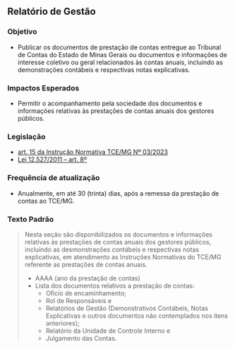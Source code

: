 ## Relatório de Gestão

### Objetivo
- Publicar os documentos de prestação de contas entregue ao Tribunal de Contas do Estado de Minas Gerais ou documentos e informações de interesse coletivo ou geral relacionados às contas anuais, incluindo as demonstrações contábeis e respectivas notas explicativas. 

### Impactos Esperados
- Permitir o acompanhamento pela sociedade dos documentos e informações relativas às prestações de contas anuais dos gestores públicos. 

### Legislação
- [art. 15 da Instrução Normativa TCE/MG Nº 03/2023](https://tclegis.tce.mg.gov.br/Home/Detalhe/1141981)
- [Lei 12.527/2011 – art. 8º](https://www.planalto.gov.br/ccivil_03/_ato2011-2014/2011/lei/l12527.htm )  


### Frequência de atualização
- Anualmente, em até 30 (trinta) dias, após a remessa da prestação de contas ao TCE/MG.   

### Texto Padrão

> Nesta seção são disponibilizados os documentos e informações relativas às prestações de contas anuais dos gestores públicos, incluindo as desmonstrações contábeis e respectivas notas explicativas, em atendimento as Instruções Normativas do TCE/MG referente as prestações de contas anuais.
> 
> - AAAA (ano da prestação de contas) 
> - Lista dos documentos relativos a prestação de contas:  
>   - Ofício de encaminhamento;
>   - Rol de Responsáveis e
>   - Relatórios de Gestão (Demonstrativos Contábeis, Notas Explicativas e outros documentos não contemplados nos itens anteriores);
>   - Relatório da Unidade de Controle Interno e
>   - Julgamento das Contas. 
      
